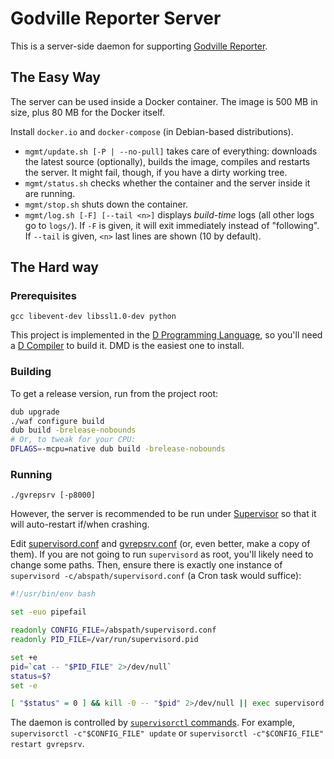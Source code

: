 Godville Reporter Server
========================

This is a server-side daemon for supporting [Godville Reporter][gvrep].

[gvrep]: https://github.com/Godvillers/Reporter


The Easy Way
------------

The server can be used inside a Docker container. The image is 500 MB in size, plus 80 MB for the
Docker itself.

Install `docker.io` and `docker-compose` (in Debian-based distributions).

* `mgmt/update.sh [-P | --no-pull]` takes care of everything: downloads the latest source
  (optionally), builds the image, compiles and restarts the server. It might fail, though, if you
  have a dirty working tree.
* `mgmt/status.sh` checks whether the container and the server inside it are running.
* `mgmt/stop.sh` shuts down the container.
* `mgmt/log.sh [-F] [--tail <n>]` displays *build-time* logs (all other logs go to `logs/`). If `-F`
  is given, it will exit immediately instead of "following". If `--tail` is given, `<n>` last lines
  are shown (10 by default).


The Hard way
------------

### Prerequisites ###

`gcc libevent-dev libssl1.0-dev python`

This project is implemented in the [D Programming Language][dlang], so you'll need a
[D Compiler][dmd-download] to build it. DMD is the easiest one to install.


### Building ###

To get a release version, run from the project root:

```sh
dub upgrade
./waf configure build
dub build -brelease-nobounds
# Or, to tweak for your CPU:
DFLAGS=-mcpu=native dub build -brelease-nobounds
```

[dlang]:        https://dlang.org
[dmd-download]: https://dlang.org/download


### Running ###

`./gvrepsrv [-p8000]`

However, the server is recommended to be run under [Supervisor][supervisor] so that it will
auto-restart if/when crashing.

Edit [supervisord.conf][] and [gvrepsrv.conf][] (or, even better, make a copy of them). If you are
not going to run `supervisord` as root, you'll likely need to change some paths. Then, ensure there
is exactly one instance of `supervisord -c/abspath/supervisord.conf` (a Cron task would suffice):

```sh
#!/usr/bin/env bash

set -euo pipefail

readonly CONFIG_FILE=/abspath/supervisord.conf
readonly PID_FILE=/var/run/supervisord.pid

set +e
pid=`cat -- "$PID_FILE" 2>/dev/null`
status=$?
set -e

[ "$status" = 0 ] && kill -0 -- "$pid" 2>/dev/null || exec supervisord -c"$CONFIG_FILE"
```

The daemon is controlled by [`supervisorctl` commands][supervisorctl]. For example,
`supervisorctl -c"$CONFIG_FILE" update` or `supervisorctl -c"$CONFIG_FILE" restart gvrepsrv`.

[supervisor]:       https://supervisord.readthedocs.io/en/latest
[supervisord.conf]: https://github.com/Godvillers/ReporterServer/blob/master/supervisord.conf
[gvrepsrv.conf]:    https://github.com/Godvillers/ReporterServer/blob/master/gvrepsrv.conf
[supervisorctl]:    https://supervisord.readthedocs.io/en/latest/running.html#running-supervisorctl
